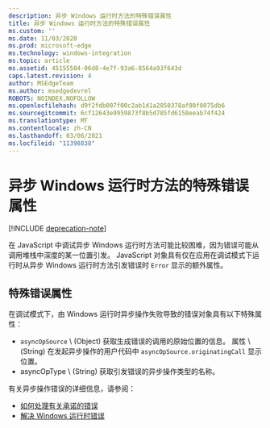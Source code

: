 ```yaml
---
description: 异步 Windows 运行时方法的特殊错误属性
title: 异步 Windows 运行时方法的特殊错误属性
ms.custom: ''
ms.date: 11/03/2020
ms.prod: microsoft-edge
ms.technology: windows-integration
ms.topic: article
ms.assetid: 45155584-06d8-4e7f-93a6-8564a93f643d
caps.latest.revision: 4
author: MSEdgeTeam
ms.author: msedgedevrel
ROBOTS: NOINDEX,NOFOLLOW
ms.openlocfilehash: d9f2fdb007f00c2ab1d1a2050378af80f0075db6
ms.sourcegitcommit: 6cf12643e9959873f8b5d785fd6158eeab74f424
ms.translationtype: MT
ms.contentlocale: zh-CN
ms.lasthandoff: 03/06/2021
ms.locfileid: "11398838"
---
```

# <a name="special-error-properties-from-asynchronous-windows-runtime-methods"></a>异步 Windows 运行时方法的特殊错误属性  

[!INCLUDE [deprecation-note](../includes/legacy-edge-note.md)]  

在 JavaScript 中调试异步 Windows 运行时方法可能比较困难，因为错误可能从调用堆栈中深度的某一位置引发。  JavaScript 对象具有仅在应用在调试模式下运行时从异步 Windows 运行时方法引发错误时 `Error` 显示的额外属性。  
  
## <a name="special-error-properties"></a>特殊错误属性  

在调试模式下，由 Windows 运行时异步操作失败导致的错误对象具有以下特殊属性：  

*   `asyncOpSource` \ (Object\) 获取生成错误的调用的原始位置的信息。  属性 \ (String\) 在发起异步操作的用户代码中 `asyncOpSource.originatingCall` 显示位置。  
*   asyncOpType \ (String\) 获取引发错误的异步操作类型的名称。  
    
有关异步操作错误的详细信息，请参阅：  

*   [如何处理有关承诺的错误][PreviousVersionsWindowsAppsHh700337]  
*   [解决 Windows 运行时错误][PreviousVersionsWindowsAppsHh974350]  
    
<!-- links -->  

[PreviousVersionsWindowsAppsHh700337]: /previous-versions/windows/apps/hh700337(v=win.10) "如何处理 HTML 表单中的 (错误) |Microsoft Docs"  
[PreviousVersionsWindowsAppsHh974350]: /previous-versions/windows/apps/hh974350(v=win.10) "Windows 运行时错误疑难解答 (HTML) |Microsoft Docs"  
